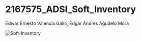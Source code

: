 # 2167575_ADSI_Soft_Inventory
Edwar Ernesto Valencia Gallo, Edgar Andres Agudelo Mora

![Soft-Inventory](/home/saku/Documentos/Sena/Alejandro/Soft_Inventory/Documentacion/Presentacion_proyecto/Logo_Soft-Inventory.png)